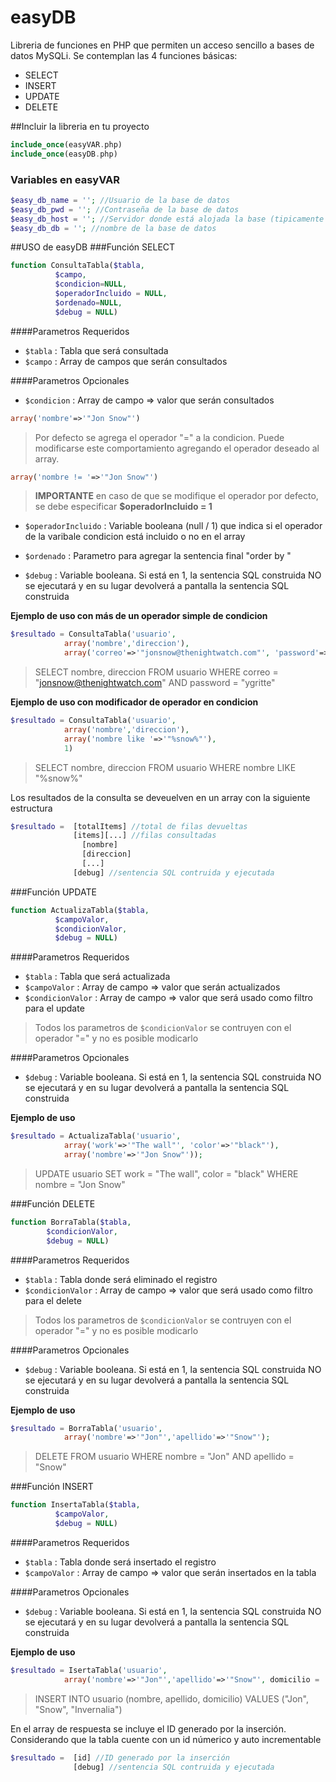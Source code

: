 # easyDB
Libreria de funciones en PHP que permiten un acceso sencillo a bases de datos MySQLi. Se contemplan las 4 funciones básicas:
- SELECT
- INSERT
- UPDATE
- DELETE

##Incluir la libreria en tu proyecto

```php
include_once(easyVAR.php)
include_once(easyDB.php)
```
### Variables en easyVAR

```php
$easy_db_name = ''; //Usuario de la base de datos
$easy_db_pwd = ''; //Contraseña de la base de datos
$easy_db_host = ''; //Servidor donde está alojada la base (tipicamente localhost)
$easy_db_db = ''; //nombre de la base de datos
```
##USO de easyDB
###Función SELECT
```php
function ConsultaTabla($tabla, 
          $campo, 
          $condicion=NULL, 
          $operadorIncluido = NULL, 
          $ordenado=NULL, 
          $debug = NULL)
```
####Parametros Requeridos

- `$tabla` : Tabla que será consultada
- `$campo` : Array de campos que serán consultados

####Parametros Opcionales

- `$condicion` : Array de campo => valor que serán consultados
 
```php
array('nombre'=>'"Jon Snow"')
```

>Por defecto se agrega el operador "=" a la condicion. Puede modificarse este comportamiento agregando el operador deseado al array.

```php
array('nombre != '=>'"Jon Snow"')
```
>**IMPORTANTE** en caso de que se modifique el operador por defecto, se debe especificar **$operadorIncluido = 1**

- `$operadorIncluido` : Variable booleana (null / 1) que indica si el operador de la varibale condicion está incluido o no en el array

- `$ordenado` : Parametro para agregar la sentencia final "order by "

- `$debug` : Variable booleana. Si está en 1, la sentencia SQL construida NO se ejecutará y en su lugar devolverá a pantalla la sentencia SQL construida

**Ejemplo de uso con más de un operador simple de condicion**

```php
$resultado = ConsultaTabla('usuario',
            array('nombre','direccion'), 
            array('correo'=>'"jonsnow@thenightwatch.com"', 'password'=>'"ygritte"'));
```
>SELECT nombre, direccion FROM usuario WHERE correo = "jonsnow@thenightwatch.com" AND password = "ygritte"

**Ejemplo de uso con modificador de operador en condicion**
```php
$resultado = ConsultaTabla('usuario', 
            array('nombre','direccion'),
            array('nombre like '=>'"%snow%"'),
            1)
```
>SELECT nombre, direccion FROM usuario WHERE nombre LIKE "%snow%"

Los resultados de la consulta se deveuelven en un array con la siguiente estructura
```php
$resultado =  [totalItems] //total de filas devueltas
              [items][...] //filas consultadas
                [nombre]
                [direccion]
                [...]
              [debug] //sentencia SQL contruida y ejecutada
```
###Función UPDATE
```php
function ActualizaTabla($tabla, 
          $campoValor, 
          $condicionValor, 
          $debug = NULL)
```
####Parametros Requeridos

- `$tabla` : Tabla que será actualizada
- `$campoValor` : Array de campo => valor que serán actualizados
- `$condicionValor` : Array de campo => valor que será usado como filtro para el update

>Todos los parametros de `$condicionValor` se contruyen con el operador "=" y no es posible modicarlo

####Parametros Opcionales
- `$debug` : Variable booleana. Si está en 1, la sentencia SQL construida NO se ejecutará y en su lugar devolverá a pantalla la sentencia SQL construida
 
**Ejemplo de uso**
```php
$resultado = ActualizaTabla('usuario', 
            array('work'=>'"The wall"', 'color'=>'"black"'),
            array('nombre'=>'"Jon Snow"'));
```
>UPDATE usuario SET work = "The wall", color = "black" WHERE nombre = "Jon Snow"

###Función DELETE
```php
function BorraTabla($tabla,
        $condicionValor,
        $debug = NULL)
```
####Parametros Requeridos

- `$tabla` : Tabla donde será eliminado el registro
- `$condicionValor` : Array de campo => valor que será usado como filtro para el delete

>Todos los parametros de `$condicionValor` se contruyen con el operador "=" y no es posible modicarlo

####Parametros Opcionales
- `$debug` : Variable booleana. Si está en 1, la sentencia SQL construida NO se ejecutará y en su lugar devolverá a pantalla la sentencia SQL construida
 
**Ejemplo de uso**
```php
$resultado = BorraTabla('usuario', 
            array('nombre'=>'"Jon"','apellido'=>'"Snow"');
```
>DELETE FROM  usuario WHERE nombre = "Jon" AND apellido = "Snow"

###Función INSERT
```php
function InsertaTabla($tabla,
          $campoValor,
          $debug = NULL)
```
####Parametros Requeridos

- `$tabla` : Tabla donde será insertado el registro
- `$campoValor` : Array de campo => valor que serán insertados en la tabla

####Parametros Opcionales
- `$debug` : Variable booleana. Si está en 1, la sentencia SQL construida NO se ejecutará y en su lugar devolverá a pantalla la sentencia SQL construida
 
**Ejemplo de uso**
```php
$resultado = IsertaTabla('usuario', 
            array('nombre'=>'"Jon"','apellido'=>'"Snow"', domicilio = '"Invernalia"');
```
>INSERT INTO usuario (nombre, apellido, domicilio) VALUES ("Jon", "Snow", "Invernalia")

En el array de respuesta se incluye el ID generado por la inserción. Considerando que la tabla cuente con un id númerico y auto incrementable
```php
$resultado =  [id] //ID generado por la inserción
              [debug] //sentencia SQL contruida y ejecutada
```


